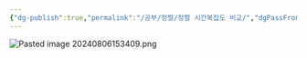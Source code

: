 ```yaml
---
{"dg-publish":true,"permalink":"/공부/정렬/정렬 시간복잡도 비교/","dgPassFrontmatter":true}
---
```


![Pasted image 20240806153409.png](/img/user/%EC%B2%A8%EB%B6%80%ED%8C%8C%EC%9D%BC/Pasted%20image%2020240806153409.png)